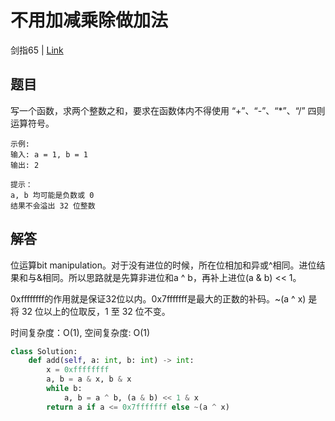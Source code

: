 # 不用加减乘除做加法
剑指65 | [Link](https://leetcode-cn.com/problems/bu-yong-jia-jian-cheng-chu-zuo-jia-fa-lcof/)

## 题目
写一个函数，求两个整数之和，要求在函数体内不得使用 “+”、“-”、“*”、“/” 四则运算符号。
```
示例:
输入: a = 1, b = 1
输出: 2

提示：
a, b 均可能是负数或 0
结果不会溢出 32 位整数
```

## 解答
位运算bit manipulation。对于没有进位的时候，所在位相加和异或^相同。进位结果和与&相同。所以思路就是先算非进位和a ^ b，再补上进位(a & b) << 1。

0xffffffff的作用就是保证32位以内。0x7fffffff是最大的正数的补码。~(a ^ x) 是将 32 位以上的位取反，1 至 32 位不变。

时间复杂度：O(1), 空间复杂度: O(1)
```python
class Solution:
    def add(self, a: int, b: int) -> int:
        x = 0xffffffff
        a, b = a & x, b & x
        while b:
            a, b = a ^ b, (a & b) << 1 & x
        return a if a <= 0x7fffffff else ~(a ^ x)
```